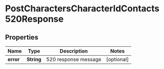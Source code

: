 
# PostCharactersCharacterIdContacts520Response

## Properties
Name | Type | Description | Notes
------------ | ------------- | ------------- | -------------
**error** | **String** | 520 response message |  [optional]



